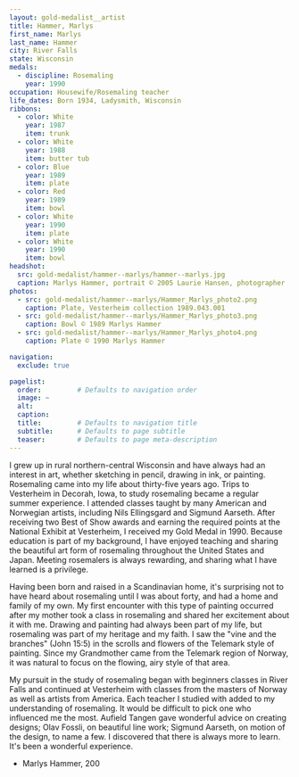 ```yaml
---
layout: gold-medalist__artist
title: Hammer, Marlys
first_name: Marlys
last_name: Hammer
city: River Falls
state: Wisconsin
medals: 
  - discipline: Rosemaling
    year: 1990
occupation: Housewife/Rosemaling teacher
life_dates: Born 1934, Ladysmith, Wisconsin
ribbons:
  - color: White
    year: 1987
    item: trunk
  - color: White
    year: 1988
    item: butter tub
  - color: Blue
    year: 1989
    item: plate
  - color: Red
    year: 1989
    item: bowl
  - color: White
    year: 1990
    item: plate
  - color: White
    year: 1990
    item: bowl
headshot:
  src: gold-medalist/hammer--marlys/hammer--marlys.jpg
  caption: Marlys Hammer, portrait © 2005 Laurie Hansen, photographer
photos:
  - src: gold-medalist/hammer--marlys/Hammer_Marlys_photo2.png
    caption: Plate, Vesterheim collection 1989.043.001
  - src: gold-medalist/hammer--marlys/Hammer_Marlys_photo3.png
    caption: Bowl © 1989 Marlys Hammer
  - src: gold-medalist/hammer--marlys/Hammer_Marlys_photo4.png
    caption: Plate © 1990 Marlys Hammer

navigation:
  exclude: true

pagelist:
  order:         # Defaults to navigation order  
  image: ~
  alt:
  caption:
  title:         # Defaults to navigation title
  subtitle:      # Defaults to page subtitle
  teaser:        # Defaults to page meta-description  
---
```

I grew up in rural northern-central Wisconsin and have always had an interest in art, whether sketching in pencil, drawing in ink, or painting.  Rosemaling came into my life about thirty-five years ago.  Trips to Vesterheim in Decorah, Iowa, to study rosemaling became a regular summer experience.  I attended classes taught by many American and Norwegian artists, including Nils Ellingsgard and Sigmund Aarseth.  After receiving two Best of Show awards and earning the required points at the National Exhibit at Vesterheim, I received my Gold Medal in 1990.  Because education is part of my background, I have enjoyed teaching and sharing the beautiful art form of rosemaling throughout the United States and Japan.  Meeting rosemalers is always rewarding, and sharing what I have learned is a privilege.

Having been born and raised in a Scandinavian home, it's surprising not to have heard about rosemaling until I was about forty, and had a home and family of my own.  My first encounter with this type of painting occurred after my mother took a class in rosemaling and shared her excitement about it with me.  Drawing and painting had always been part of my life, but rosemaling was part of my heritage and my faith.  I saw the "vine and the branches" (John 15:5) in the scrolls and flowers of the Telemark style of painting.  Since my Grandmother came from the Telemark region of Norway, it was natural to focus on the flowing, airy style of that area.

My pursuit in the study of rosemaling began with beginners classes in River Falls and continued at Vesterheim with classes from the masters of Norway as well as artists from America.  Each teacher I studied with added to my understanding of rosemaling.  It would be difficult to pick one who influenced me the most.  Aufield Tangen gave wonderful advice on creating designs; Olav Fossli, on beautiful line work; Sigmund Aarseth, on motion of the design, to name a few.  I discovered that there is always more to learn.  It's been a wonderful experience.

- Marlys Hammer, 200
